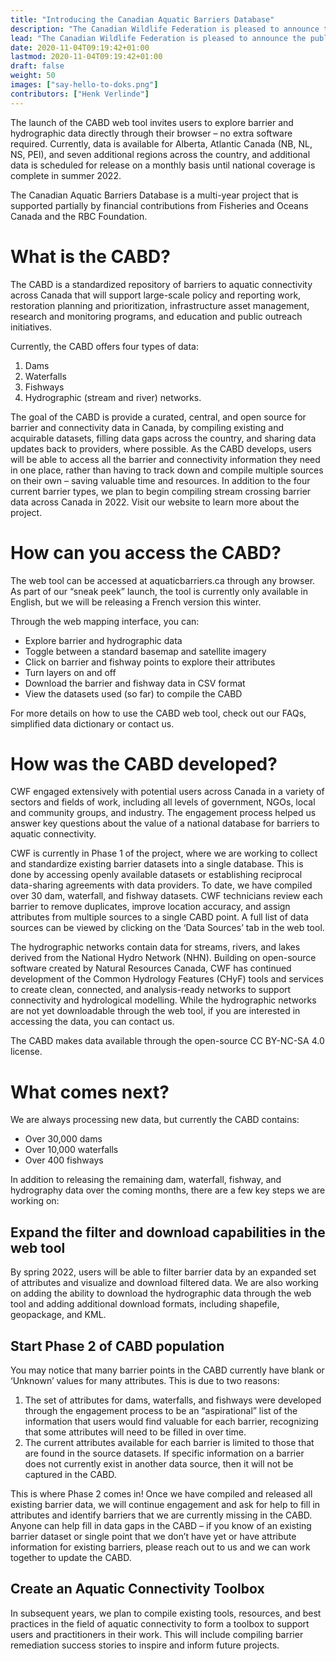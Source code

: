 ```yaml
---
title: "Introducing the Canadian Aquatic Barriers Database"
description: "The Canadian Wildlife Federation is pleased to announce the public launch of the Canadian Aquatic Barriers Database (CABD)!"
lead: "The Canadian Wildlife Federation is pleased to announce the public launch of the Canadian Aquatic Barriers Database (CABD)!"
date: 2020-11-04T09:19:42+01:00
lastmod: 2020-11-04T09:19:42+01:00
draft: false
weight: 50
images: ["say-hello-to-doks.png"]
contributors: ["Henk Verlinde"]
---
```

The launch of the CABD web tool invites users to explore barrier and hydrographic data directly through their browser – no extra software required. Currently, data is available for Alberta, Atlantic Canada (NB, NL, NS, PEI), and seven additional regions across the country, and additional data is scheduled for release on a monthly basis until national coverage is complete in summer 2022.

The Canadian Aquatic Barriers Database is a multi-year project that is supported partially by financial contributions from Fisheries and Oceans Canada and the RBC Foundation.

# What is the CABD?

The CABD is a standardized repository of barriers to aquatic connectivity across Canada that will support large-scale policy and reporting work, restoration planning and prioritization, infrastructure asset management, research and monitoring programs, and education and public outreach initiatives.

Currently, the CABD offers four types of data:

1. Dams
2. Waterfalls
3. Fishways
4. Hydrographic (stream and river) networks.

The goal of the CABD is provide a curated, central, and open source for barrier and connectivity data in Canada, by compiling existing and acquirable datasets, filling data gaps across the country, and sharing data updates back to providers, where possible. As the CABD develops, users will be able to access all the barrier and connectivity information they need in one place, rather than having to track down and compile multiple sources on their own – saving valuable time and resources. In addition to the four current barrier types, we plan to begin compiling stream crossing barrier data across Canada in 2022. Visit our website to learn more about the project.

# How can you access the CABD?

The web tool can be accessed at aquaticbarriers.ca through any browser. As part of our “sneak peek” launch, the tool is currently only available in English, but we will be releasing a French version this winter.

Through the web mapping interface, you can:

- Explore barrier and hydrographic data
- Toggle between a standard basemap and satellite imagery
- Click on barrier and fishway points to explore their attributes
- Turn layers on and off
- Download the barrier and fishway data in CSV format
- View the datasets used (so far) to compile the CABD

For more details on how to use the CABD web tool, check out our FAQs, simplified data dictionary or contact us.

# How was the CABD developed?

CWF engaged extensively with potential users across Canada in a variety of sectors and fields of work, including all levels of government, NGOs, local and community groups, and industry. The engagement process helped us answer key questions about the value of a national database for barriers to aquatic connectivity.

CWF is currently in Phase 1 of the project, where we are working to collect and standardize existing barrier datasets into a single database. This is done by accessing openly available datasets or establishing reciprocal data-sharing agreements with data providers. To date, we have compiled over 30 dam, waterfall, and fishway datasets. CWF technicians review each barrier to remove duplicates, improve location accuracy, and assign attributes from multiple sources to a single CABD point. A full list of data sources can be viewed by clicking on the ‘Data Sources’ tab in the web tool.

The hydrographic networks contain data for streams, rivers, and lakes derived from the National Hydro Network (NHN). Building on open-source software created by Natural Resources Canada, CWF has continued development of the Common Hydrology Features (CHyF) tools and services to create clean, connected, and analysis-ready networks to support connectivity and hydrological modelling. While the hydrographic networks are not yet downloadable through the web tool, if you are interested in accessing the data, you can contact us.

The CABD makes data available through the open-source CC BY-NC-SA 4.0 license.

# What comes next?

We are always processing new data, but currently the CABD contains:

- Over 30,000 dams
- Over 10,000 waterfalls
- Over 400 fishways

In addition to releasing the remaining dam, waterfall, fishway, and hydrography data over the coming months, there are a few key steps we are working on:

## Expand the filter and download capabilities in the web tool

By spring 2022, users will be able to filter barrier data by an expanded set of attributes and visualize and download filtered data. We are also working on adding the ability to download the hydrographic data through the web tool and adding additional download formats, including shapefile, geopackage, and KML.

## Start Phase 2 of CABD population

You may notice that many barrier points in the CABD currently have blank or ‘Unknown’ values for many attributes. This is due to two reasons:

1. The set of attributes for dams, waterfalls, and fishways were developed through the engagement process to be an “aspirational” list of the information that users would find valuable for each barrier, recognizing that some attributes will need to be filled in over time.
2. The current attributes available for each barrier is limited to those that are found in the source datasets. If specific information on a barrier does not currently exist in another data source, then it will not be captured in the CABD.

This is where Phase 2 comes in! Once we have compiled and released all existing barrier data, we will continue engagement and ask for help to fill in attributes and identify barriers that we are currently missing in the CABD. Anyone can help fill in data gaps in the CABD – if you know of an existing barrier dataset or single point that we don’t have yet or have attribute information for existing barriers, please reach out to us and we can work together to update the CABD.

## Create an Aquatic Connectivity Toolbox

In subsequent years, we plan to compile existing tools, resources, and best practices in the field of aquatic connectivity to form a toolbox to support users and practitioners in their work. This will include compiling barrier remediation success stories to inspire and inform future projects.